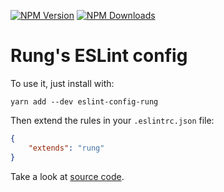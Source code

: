 [![NPM Version](https://img.shields.io/npm/v/eslint-config-rung.svg?style=flat)](https://www.npmjs.org/package/eslint-config-rung)
[![NPM Downloads](https://img.shields.io/npm/dm/eslint-config-rung.svg?style=flat)](https://www.npmjs.org/package/eslint-config-rung)
# Rung's ESLint config

To use it, just install with:

```
yarn add --dev eslint-config-rung
```

Then extend the rules in your `.eslintrc.json` file:

```json
{
    "extends": "rung"
}
```

Take a look at [source code](https://github.com/bodil/eslint-config-cleanjs/blob/master/index.js).
